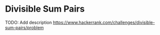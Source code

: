 # Divisible Sum Pairs
TODO: Add description
https://www.hackerrank.com/challenges/divisible-sum-pairs/problem
